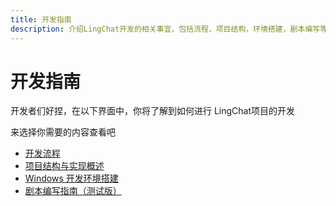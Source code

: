 ```yaml
---
title: 开发指南
description: 介绍LingChat开发的相关事宜，包括流程，项目结构，环境搭建，剧本编写等
---
```


# 开发指南

开发者们好捏，在以下界面中，你将了解到如何进行 LingChat项目的开发

来选择你需要的内容查看吧

- [开发流程](/develop/dev_process.md)
- [项目结构与实现概述](/develop/project_structure.md)
- [Windows 开发环境搭建](/develop/windows_dev.md)
- [剧本编写指南（测试版）](/develop/story_guide.md)
